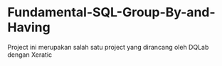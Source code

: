 # Fundamental-SQL-Group-By-and-Having
Project ini merupakan salah satu project yang dirancang oleh DQLab dengan Xeratic
